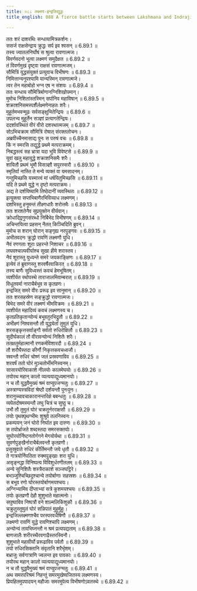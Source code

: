 ```yaml
---
title: ०८८ लक्ष्मण-इन्द्रजिद्युद्धः
title_english: 088 A fierce battle starts between Lakshmana and Indrajit

---
```


<div class="audioEmbed"  caption="श्रीराम-हरिसीताराममूर्ति-घनपाठिभ्यां वचनम्" src="https://archive.org/download/Ramayana-recitation-Sriram-harisItArAmamUrti-Ghanapaati-v2/Kanda_6/Kanda_6_YK-088-A_fierce_battle_starts_between_Lakshmana_and_Indrajit_0.mp3"></div>



ततः शरं दाशरथिः सन्धायामित्रकर्शनः।  
ससर्ज राक्षसेन्द्राय क्रुद्धः सर्प इव श्वसन् ॥ 6.89.1 ॥   
तस्य ज्यातलनिर्घोषं स श्रुत्वा रावणात्मजः।  
विवर्णवदनो भूत्वा लक्ष्मणं समुदैक्षत ॥ 6.89.2 ॥   
तं विवर्णमुखं दृष्ट्वा राक्षसं रावणात्मजम्।  
सौमित्रिं युद्धसंयुक्तं प्रत्युवाच विभीषणः ॥ 6.89.3 ॥   
निमित्तान्यनुपश्यामि यान्यस्मिन् रावणात्मजे।  
त्वर तेन महाबोहो भग्न एष न संशयः ॥ 6.89.4 ॥   
ततः सन्धाय सौमित्रिर्बाणानग्निशिखोपमान्।  
मुमोच निशितांस्तस्मिन् सर्पानिव महाविषान् ॥ 6.89.5 ॥   
शक्राशनिसमस्पर्शैर्लक्ष्मणेनाहतः शरैः।  
मुहूर्तमभवन्मूढः सर्वसङ्क्षुभितेन्द्रियः ॥ 6.89.6 ॥   
उपलभ्य मुहूर्तेन सञ्ज्ञां प्रत्यागतेन्द्रियः।  
ददर्शावस्थितं वीरं वीरो दशरथात्मजम् ॥ 6.89.7 ॥   
सोऽभिचक्राम सौमित्रिं रोषात् संरक्तलोचनः।  
अब्रवीच्चैनमासाद्य पुनः स परुषं वचः ॥ 6.89.8 ॥   
किं न स्मरसि तद्युद्धे प्रथमे मत्पराक्रमम्।  
निबद्धस्त्वं सह भ्रात्रा यदा भुवि विवेष्टसे ॥ 6.89.9 ॥   
युवां खलु महायुद्धे शक्राशनिसमैः शरैः।  
शायितौ प्रथमं भूमौ विसञ्ज्ञौ सपुरस्सरौ ॥ 6.89.10 ॥   
स्मृतिर्वा नास्ति ते मन्ये व्यक्तं वा यमसादनम्।  
गन्तुमिच्छसि यस्मात्त्वं मां धर्षयितुमिच्छसि ॥ 6.89.11 ॥   
यदि ते प्रथमे युद्धे न दृष्टो मत्पराक्रमः।  
अद्य ते दर्शयिष्यामि तिष्ठेदानीं व्यवस्थितः ॥ 6.89.12 ॥   
इत्युक्त्वा सप्तभिबाणैरभिविव्याध लक्ष्मणम्।  
दशभिस्तु हनूमन्तं तीक्ष्णधारैः शरोत्तमैः ॥ 6.89.13 ॥   
ततः शरशतेनैव सुप्रयुक्तेन वीर्यवान्।  
क्रोधाद्द्विगुणसंरब्धो निर्बिभेद विभीषणम् ॥ 6.89.14 ॥   
अचिन्तयित्वा प्रहसन् नैतत् किञ्चिदिति ब्रुवन्।  
मुमोच स शरान् घोरान् सङ्गृह्य नरपुङ्गवः ॥ 6.89.15 ॥   
अभीतवदनः क्रुद्धो रावणिं लक्ष्मणौ युधि।  
नैवं रणगताः शूराः प्रहरन्ते निशाचर ॥ 6.89.16 ॥   
लघवश्चाल्पवीर्याश्च सुखा हीमे शरास्तव।  
नैवं शूरास्तु युध्यन्ते समरे जयकाङ्क्षिणः ॥ 6.89.17 ॥   
इत्येवं तं ब्रुवाणस्तु शरवर्षैरवाकिरत् ॥ 6.89.18 ॥   
तस्य बाणैः सुविध्वस्तं कवचं हेमभूषितम्।  
व्यशीर्यत रथोपस्थे ताराजालमिवाम्बरात् ॥ 6.89.19 ॥   
विधूतवर्मा नाराचैर्बभूव स कृतव्रणः।  
इन्द्रजित् समरे वीरः प्ररूढ इव सानुमान् ॥ 6.89.20 ॥   
ततः शरसहस्रेण सङ्क्रुद्धो रावणात्मजः।  
बिभेद समरे वीरं लक्ष्मणं भीमविक्रमः ॥ 6.89.21 ॥   
व्यशीर्यत महादिव्यं कवचं लक्ष्मणस्य च।  
कृतप्रतिकृतान्योन्यं बभूवतुरभिद्रुतौ ॥ 6.89.22 ॥   
अभीक्ष्णं निश्वसन्तौ तौ युद्ध्येतां तुमुलं युधि।  
शरसङ्कृत्तसर्वाङ्गौ सर्वतो रुधिरोक्षितौ ॥ 6.89.23 ॥   
सुदीर्घकालं तौ वीरावन्योन्यं निशितैः शरैः।  
ततक्षतुर्महात्मानौ रणकर्मविशारदौ ॥ 6.89.24 ॥   
तौ शरौघैस्तदा कीर्णौ निकृत्तकवचध्वजौ।  
स्रवन्तौ रुधिरं चोष्णं जलं प्रस्रवणाविव ॥ 6.89.25 ॥   
शरवर्षं ततो घोरं मुञ्चतोर्भीमनिस्वनम्।  
सासारयोरिवाकाशे नीलयोः कालमेघयोः ॥ 6.89.26 ॥   
तयोरथ महान् कालो व्यत्ययाद्युध्यमानयोः।  
न च तौ युद्धवैमुख्यं श्रमं वाप्युपजग्मतुः ॥ 6.89.27 ॥   
अस्त्राण्यस्त्रविदां श्रेष्ठौ दर्शयन्तौ पुनःपुनः।  
शरानुच्चावचाकारानन्तरिक्षे बबन्धतुः ॥ 6.89.28 ॥   
व्यपेतदोषमस्यन्तौ लघु चित्रं च सुष्ठु च।  
उभौ तौ तुमुलं घोरं चक्रतुर्नरराक्षसौ ॥ 6.89.29 ॥   
तयोः पृथक्पृथग्भीमः शुश्रुवे तलनिस्वनः।  
प्रकम्पयन् जनं घोरो निर्घात इव दारुणः ॥ 6.89.30 ॥   
स तयोर्भ्राजते शब्दस्तदा समरसक्तयोः।  
सुघोरयोर्निष्टनतोर्गगने मेगयोर्यथा ॥ 6.89.31 ॥   
सुवर्णपुङ्खैर्नाराचैर्बलवन्तौ कृतव्रणौ।  
प्रसुस्रुवाते रुधिरं कीर्तिमन्तौ जये धृतौ ॥ 6.89.32 ॥   
ते गात्रयोर्निपतिता रुक्मपुङ्खाः शरा युधि।  
असृङ्नद्धा विनिष्पत्य विविशुर्धरणीतलम् ॥ 6.89.33 ॥   
अन्ये सुनिशितैः शस्त्रैराकाशे सञ्जघट्टिरे।  
बभञ्जुश्चिच्छिदुश्चान्ये तयोर्बाणाः सहस्रशः ॥ 6.89.34 ॥   
स बभूव रणो घोरस्तयोर्बाणमयश्चयः।  
अग्निभ्यामिव दीप्ताभ्यां सत्रे कुशमयश्चयः ॥ 6.89.35 ॥   
तयोः कृतव्रणौ देहौ शुशुभाते महात्मनोः।  
सपुष्पाविव निष्पत्रौ वने शाल्मलिकिंशुकौ ॥ 6.89.36 ॥   
चक्रुतुस्तुमुलं घोरं सन्निपातं मुहुर्मुहुः।  
इन्द्रजिल्लक्ष्मणश्चैव परस्परवधैषिणौ ॥ 6.89.37 ॥   
लक्ष्मणो रावणिं युद्धे रावणिश्चापि लक्ष्मणम्।  
अन्योन्यं तावभिघ्नन्तौ न श्रमं प्रत्यपद्यताम् ॥ 6.89.38 ॥   
बाणजालैः शरीरस्थैरवगाढैस्तरस्विनौ।  
शुशुभाते महावीर्यो प्ररूढाविव पर्वतौ ॥ 6.89.39 ॥   
तयो रुधिरसिक्तानि संवृतानि शरैर्भृशम्।  
बभ्राजुः सर्वगात्राणि ज्वलन्त इव पावकाः ॥ 6.89.40 ॥   
तयोरथ महान् कालो व्यत्ययाद्युध्यमानयोः।  
न च तौ युद्धवैमुख्यं श्रमं वाप्युपजग्मतुः ॥ 6.89.41 ॥   
अथ समरपरिश्रमं निहन्तुं समरमुखेष्वजितस्य लक्ष्मणस्य।  
प्रियहितमुपपादयन् महौजाः समरमुपेत्य विभीषणोऽवतस्थे ॥ 6.89.42 ॥   
